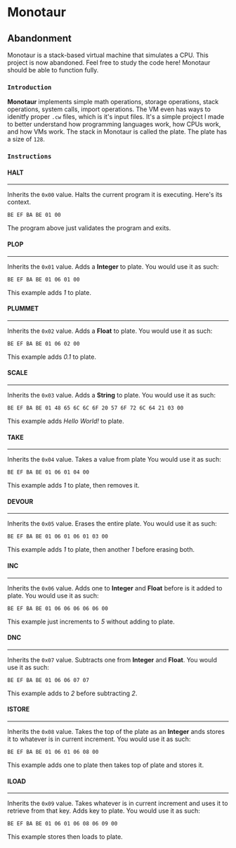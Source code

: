 # Monotaur
## Abandonment 
Monotaur is a stack-based virtual machine that simulates a CPU. This project is now abandoned. Feel free to study the code here! Monotaur should be able to function fully. 

### `Introduction`
**Monotaur** implements simple math operations, storage operations, stack operations, system calls, import operations. The VM even has ways to idenitfy proper `.cw` files, which is it's input files. It's a simple project I made to better understand how programming languages work, how CPUs work, and how VMs work. The stack in Monotaur is called the plate. The plate has a size of `128`. 

### `Instructions`
#### HALT
--------------------- 
Inherits the `0x00` value. Halts the current program it is executing. Here's its context.
```
BE EF BA BE 01 00
```
The program above just validates the program and exits. 

#### PLOP
---------------------
Inherits the `0x01` value. Adds a **Integer** to plate. You would use it as such:
```
BE EF BA BE 01 06 01 00
``` 
This example adds *1* to plate. 

#### PLUMMET
---------------------
Inherits the `0x02` value. Adds a **Float** to plate. You would use it as such:
```
BE EF BA BE 01 06 02 00
``` 
This example adds *0.1* to plate. 

#### SCALE
---------------------
Inherits the `0x03` value. Adds a **String** to plate. You would use it as such:
```
BE EF BA BE 01 48 65 6C 6C 6F 20 57 6F 72 6C 64 21 03 00
``` 
This example adds *Hello World!* to plate. 

#### TAKE
---------------------
Inherits the `0x04` value. Takes a value from plate You would use it as such:
```
BE EF BA BE 01 06 01 04 00
``` 
This example adds *1* to plate, then removes it.

#### DEVOUR
---------------------
Inherits the `0x05` value. Erases the entire plate. You would use it as such:
```
BE EF BA BE 01 06 01 06 01 03 00
``` 
This example adds *1* to plate, then another *1* before erasing both. 

#### INC
---------------------
Inherits the `0x06` value. Adds one to **Integer** and **Float** before is it added to plate. You would use it as such:
```
BE EF BA BE 01 06 06 06 06 06 00
``` 
This example just increments to *5* without adding to plate.

#### DNC
---------------------
Inherits the `0x07` value. Subtracts one from **Integer** and **Float**. You would use it as such:
```
BE EF BA BE 01 06 06 07 07
``` 
This example adds to *2* before subtracting *2*.

#### ISTORE
---------------------
Inherits the `0x08` value. Takes the top of the plate as an **Integer** ands stores it to whatever is in current increment. You would use it as such:
```
BE EF BA BE 01 06 01 06 08 00
``` 
This example adds one to plate then takes top of plate and stores it. 

#### ILOAD
---------------------
Inherits the `0x09` value. Takes whatever is in current increment and uses it to retrieve from that key. Adds key to plate. You would use it as such:
```
BE EF BA BE 01 06 01 06 08 06 09 00 
``` 
This example stores then loads to plate. 

